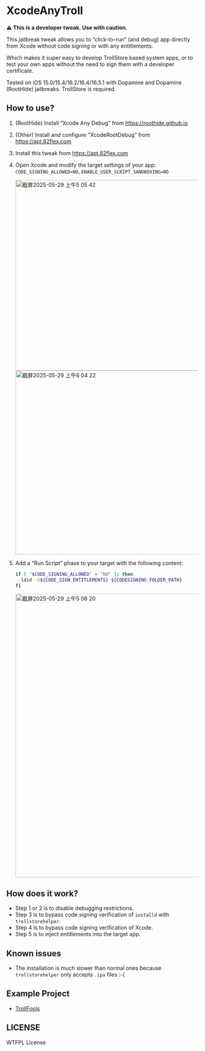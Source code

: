 # XcodeAnyTroll

**⚠️ This is a developer tweak. Use with caution.**

This jailbreak tweak allows you to “click-to-run” (and debug) app directly from Xcode without code signing or with any entitlements.

Which makes it super easy to develop TrollStore based system apps, or to test your own apps without the need to sign them with a developer certificate.

Tested on iOS 15.0/15.4/16.2/16.4/16.5.1 with Dopamine and Dopamine (RootHide) jailbreaks. TrollStore is required.

## How to use?

1. (RootHide) Install “Xcode Any Debug” from <https://roothide.github.io>
2. (Other) Install and configure “XcodeRootDebug” from <https://apt.82flex.com>
3. Install this tweak from <https://apt.82flex.com>
4. Open Xcode and modify the target settings of your app: `CODE_SIGNING_ALLOWED=NO`, `ENABLE_USER_SCRIPT_SANDBOXING=NO`

    <img width="499" alt="截屏2025-05-29 上午5 05 42" src="https://github.com/user-attachments/assets/7ca46b03-6554-4e57-a1b8-04e709e1a0bc" />
    <img width="482" alt="截屏2025-05-29 上午6 04 22" src="https://github.com/user-attachments/assets/f4feae75-393c-44e0-af75-918ec2973fb9" />

5. Add a “Run Script” phase to your target with the following content:

    ```bash
    if [ "$CODE_SIGNING_ALLOWED" = "NO" ]; then
      ldid -S${CODE_SIGN_ENTITLEMENTS} ${CODESIGNING_FOLDER_PATH}
    fi
    ```

    <img width="743" alt="截屏2025-05-29 上午5 06 20" src="https://github.com/user-attachments/assets/611ee75d-006f-423e-a855-112f31aad808" />

## How does it work?

- Step 1 or 2 is to disable debugging restrictions.
- Step 3 is to bypass code signing verification of `installd` with `trollstorehelper`.
- Step 4 is to bypass code signing verification of Xcode.
- Step 5 is to inject entitlements into the target app.

## Known issues

- The installation is much slower than normal ones because `trollstorehelper` only accepts `.ipa` files :-(

## Example Project

- [TrollFools](https://github.com/Lessica/TrollFools)

## LICENSE

WTFPL License
